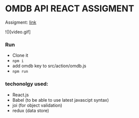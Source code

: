 # OMDB API REACT ASSIGMENT
Assigment: [link](https://www.dropbox.com/s/yuw178481e0tbs2/Frontend%20%28ReactJS%29.pdf?dl=0)

!()[video.gif]

### Run
- Clone it
- `npm i`
- add omdb key to src/action/omdb.js
- `npm run`

### techonolgy used:
- React.js
- Babel (to be able to use latest javascipt syntax)
- joi (for object validation)
- redux (data store)
